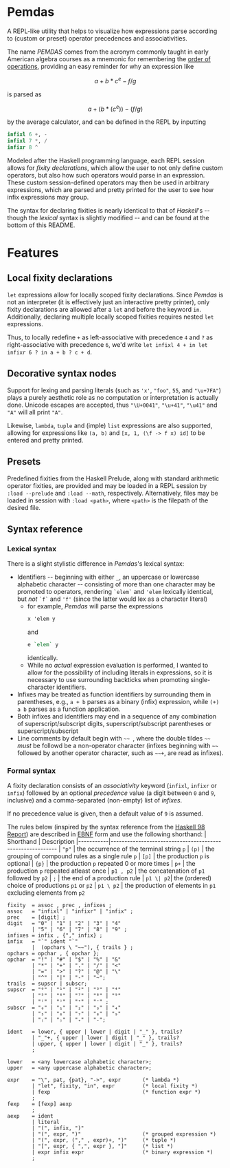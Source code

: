 # Pemdas
A REPL-like utility that helps to visualize how expressions parse
according to (custom or preset) operator precedences and
associativities.

The name *PEMDAS* comes from the acronym commonly taught in early
American algebra courses as a mnemonic for remembering the [order of
operations](https://en.wikipedia.org/wiki/Order_of_operations),
providing an easy reminder for why an expression like
```math
a + b * c ^ e - f / g
```
is parsed as
```math
a + (b * (c ^ e)) - (f / g)
```
by the average calculator, and can be defined in the REPL by inputting
```haskell
infixl 6 +, -
infixl 7 *, /
infixr 8 ^
```

Modeled after the Haskell programming language, each REPL session
allows for *fixity declarations*, which allow the user to not only
define custom operators, but also how such operators would parse in an
expression. These custom session-defined operators may then be used in
arbitrary expressions, which are parsed and pretty printed for the
user to see how infix expressions may group.

The syntax for declaring fixities is nearly identical to that of
*Haskell*'s -- though the *lexical* syntax is slightly modified -- and
can be found at the bottom of this README.

# Features
## Local fixity declarations
`let` expressions allow for locally scoped fixity declarations. Since
*Pemdas* is not an interpreter (it is effectively just an interactive
pretty printer), only fixity declarations are allowed after a `let`
and before the keyword `in`. Additionally, declaring multiple locally
scoped fixities requires nested `let` expressions.

Thus, to locally redefine `+` as left-associative with precedence `4`
and `?` as right-associative with precedence `6`, we'd write `let
infixl 4 + in let infixr 6 ? in a + b ? c + d`.

## Decorative syntax nodes
Support for lexing and parsing literals (such as `'x'`, `"foo"`, `55`,
and `"\u+7FA"`) plays a purely aesthetic role as no computation or
interpretation is actually done. Unicode escapes are accepted, thus
`"\U+0041"`, `"\u+41"`, `"\u41"` and `"A"` will all print `"A"`.

Likewise, `lambda`, `tuple` and (imple) `list` expressions are also
supported, allowing for expressions like `(a, b)` and `[x, 1, (\f -> f
x) id]` to be entered and pretty printed.

## Presets
Predefined fixities from the Haskell Prelude, along with standard
arithmetic operator fixities, are provided and may be loaded in a REPL
session by `:load --prelude` and `:load --math`, respectively.
Alternatively, files may be loaded in session with `:load <path>`,
where `<path>` is the filepath of the desired file.


## Syntax reference
### Lexical syntax
There is a slight stylistic difference in *Pemdas*'s lexical syntax:
* Identifiers -- beginning with either `_`, an uppercase or lowercase
  alphabetic character -- consisting of more than one character may be
  promoted to operators, rendering `` `elem` `` and `'elem` lexically
  identical, but *not* `` `f` `` and `'f'` (since the latter would lex
  as a character literal)
  * for example, *Pemdas* will parse the expressions
    ```haskell
    x 'elem y
    ```
    and
    ```haskell
    e `elem` y
    ```
    identically.
  * While no *actual* expression evaluation is performed, I wanted to
    allow for the possibility of including literals in expressions, so
    it is necessary to use surrounding backticks when promoting
    single-character identifiers.
* Infixes may be treated as function identifiers by surrounding them in
  parentheses, e.g., `a + b` parses as a binary (infix) expression,
  while `(+) a b` parses as a function application.
* Both infixes and identifiers may end in a sequence of any
  combination of superscript/subscript digits, superscript/subscript
  parentheses or superscript/subscript
* Line comments by default begin with `~~ `, where the double tildes
  `~~` *must* be followd be a non-operator character (infixes
  beginning with `~~` followed by another operator character, such as
  `~~+`, are read as infixes).

### Formal syntax
A fixity declaration consists of an *associativity* keyword (`infixl`, `infixr` or
`infix`) followed by an optional *precedence* value (a digit between `0`
and `9`, inclusive) and a comma-separated (non-empty) list of
*infixes*.

If no precedence value is given, then a default value of `9` is
assumed.

The rules below (inspired by the syntax reference from the [Haskell 98
Report]) are described in [EBNF] form and use the following
shorthand:
| Shorthand | Description
|-----------|----------------------------------------------------------
| `"p"`     | the occurrence of the terminal string `p`
| `(p)`     | the grouping of compound rules as a single rule `p`
| `[p]`     | the production `p` is optional
| `{p}`     | the production `p` repeated 0 or more times
| `p+`      | the production `p` repeated atleast once
| `p1 , p2` | the concatenation of `p1` followed by `p2`
| `;`       | the end of a production rule
| `p1 \| p2`| the (ordered) choice of productions `p1` or `p2`
| `p1 \ p2` | the production of elements in `p1` excluding elements from `p2`

```ebnf
fixity  = assoc , prec , infixes ;
assoc   = "infixl" | "infixr" | "infix" ;
prec    = [digit] ;
digit   = "0" | "1" | "2" | "3" | "4"
        | "5" | "6" | "7" | "8" | "9" ;
infixes = infix , {"," infix} ;
infix   = "`" ident "`"
        |  (opchars \ "~~"), { trails } ;
opchars = opchar , { opchar };
opchar  = "!" | "#" | "$" | "%" | "&"
        | "*" | "+" | "." | "/" | "<"
        | "=" | ">" | "?" | "@" | "\​"
        | "^" | "|" | "-" | "~";
trails  = supscr | subscr;
supscr  = "⁰" | "¹" | "²" | "³" | "⁴"
        | "⁵" | "⁶" | "⁷" | "⁸" | "⁹"
        | "⁽" | "⁾" | "⁺" | "⁻" ;
subscr  = "₀" | "₁" | "₂" | "₃" | "₄"
        | "₅" | "₆" | "₇" | "₈" | "₉"
        | "₍" | "₎" | "₊" | "₋";

ident   = lower, { upper | lower | digit | "_" }, trails?
        | "_"+, { upper | lower | digit | "_" }, trails?
        | upper, { upper | lower | digit | "_" }, trails?
        ;

lower   = <any lowercase alphabetic character>;
upper   = <any uppercase alphabetic character>;

expr    = "\​", pat, {pat}, "->", expr       (* lambda *)
        | "let", fixity, "in", expr         (* local fixity *)
        | fexp                              (* function expr *)
        ;
fexp    = [fexp] aexp
        ;
aexp    = ident
        | literal
        | "(", infix, ")"
        | "(", expr, ")"                    (* grouped expression *)
        | "(", expr, ("," , expr)+, ")"     (* tuple *)
        | "[", expr, { ",", expr }, "]"     (* list *)
        | expr infix expr                   (* binary expression *)
        ;
```

[EBNF]:
    https://en.wikipedia.org/wiki/Extended_Backus%E2%80%93Naur_form
[Haskell 98 Report]:
    https://www.haskell.org/onlinereport/syntax-iso.html#sect9